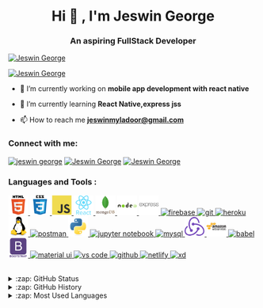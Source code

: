 <h1 align="center">Hi 👋 , I'm Jeswin George</h1>
<h3 align="center">An aspiring FullStack Developer</h3>

<p align="left"> <a href="https://www.instagram.com/jesw1n.george/" target="blank"><img src="https://img.shields.io/badge/Instagram-E4405F?style=for-the-badge&logo=instagram&logoColor=white" alt="Jeswin George" /></a> </p>

<p align="left"> <a href="https://www.linkedin.com/in/jeswin-george-396b531a9/" target="blank"><img src="https://img.icons8.com/fluent/48/000000/linkedin.png" alt="Jeswin George" /></a> </p>

- 🔭 I’m currently working on **mobile app development with react native**

- 🌱 I’m currently learning **React Native,express jss**

- 📫 How to reach me **jeswinmyladoor@gmail.com**

<h3 align="left">Connect with me:</h3>
<p align="left">

<a href="https://www.facebook.com/profile.php?id=100006669106954" target="blank"><img align="center" src="https://www.flaticon.com/svg/static/icons/svg/124/124010.svg" alt="jeswin george" height="30" width="40" /></a>
<a href="https://www.instagram.com/jesw1n.george/" target="blank"><img align='center' src="https://www.flaticon.com/svg/static/icons/svg/1409/1409946.svg" alt="Jeswin George" height="30" width="40" /></a>
<a href="https://www.linkedin.com/in/jeswin-george-396b531a9/" target="blank"><img align='center' src="https://img.icons8.com/fluent/48/000000/linkedin.png" height="40" width="40" alt="Jeswin George" /></a>

</p>

<h3 align="left">Languages and Tools :</h3>
<p align="left"><a href="https://www.w3.org/html/" target="_blank"> <img src="https://raw.githubusercontent.com/devicons/devicon/master/icons/html5/html5-original-wordmark.svg" alt="html5" width="40" height="40"/> </a><a href="https://www.w3schools.com/css/" target="_blank"> <img src="https://raw.githubusercontent.com/devicons/devicon/master/icons/css3/css3-original-wordmark.svg" alt="css3" width="40" height="40"/><a href="https://developer.mozilla.org/en-US/docs/Web/JavaScript" target="_blank"> <img src="https://raw.githubusercontent.com/devicons/devicon/master/icons/javascript/javascript-original.svg" alt="javascript" width="40" height="40"/> </a> </a><a href="https://reactjs.org/" target="_blank"> <img src="https://raw.githubusercontent.com/devicons/devicon/master/icons/react/react-original-wordmark.svg" alt="react" width="40" height="40"/> </a><a href="https://www.mongodb.com/" target="_blank"> <img src="https://raw.githubusercontent.com/devicons/devicon/master/icons/mongodb/mongodb-original-wordmark.svg" alt="mongodb" width="40" height="40"/> </a><a href="https://nodejs.org" target="_blank"> <img src="https://raw.githubusercontent.com/devicons/devicon/master/icons/nodejs/nodejs-original-wordmark.svg" alt="nodejs" width="40" height="40"/> </a><a href="https://expressjs.com" target="_blank"> <img src="https://raw.githubusercontent.com/devicons/devicon/master/icons/express/express-original-wordmark.svg" alt="express" width="40" height="40"/> </a><a href="https://firebase.google.com/" target="_blank"> <img src="https://www.vectorlogo.zone/logos/firebase/firebase-icon.svg" alt="firebase" width="40" height="40"/> </a><a href="https://git-scm.com/" target="_blank"> <img src="https://www.vectorlogo.zone/logos/git-scm/git-scm-icon.svg" alt="git" width="40" height="40"/> </a><a href="https://heroku.com" target="_blank"> <img src="https://www.vectorlogo.zone/logos/heroku/heroku-icon.svg" alt="heroku" width="40" height="40"/> </a><a href="https://www.linux.org/" target="_blank"> <img src="https://raw.githubusercontent.com/devicons/devicon/master/icons/linux/linux-original.svg" alt="linux" width="40" height="40"/> </a><a href="https://postman.com" target="_blank"> <img src="https://www.vectorlogo.zone/logos/getpostman/getpostman-icon.svg" alt="postman" width="40" height="40"/> </a><a href="https://www.python.org" target="_blank"> <img src="https://raw.githubusercontent.com/devicons/devicon/master/icons/python/python-original.svg" alt="python" width="40" height="40"/> </a><a href="https://jupyter.org/" target="_blank"> <img src="https://upload.wikimedia.org/wikipedia/commons/thumb/3/38/Jupyter_logo.svg/1200px-Jupyter_logo.svg.png" alt="jupyter notebook" width="40" height="40"/> </a><a href="https://mysql.com/" target="_blank"> <img src="https://img.icons8.com/ios-filled/48/000000/mysql-logo.png" alt='mysql' width="40" height="40"/> </a><a href="https://redux.js.org" target="_blank"> <img src="https://raw.githubusercontent.com/devicons/devicon/master/icons/redux/redux-original.svg" alt="redux" width="40" height="40"/> </a><a href="https://aws.amazon.com" target="_blank"> <img src="https://raw.githubusercontent.com/devicons/devicon/master/icons/amazonwebservices/amazonwebservices-original-wordmark.svg" alt="aws" width="40" height="40"/> </a><a href="https://babeljs.io/" target="_blank"> <img src="https://www.vectorlogo.zone/logos/babeljs/babeljs-icon.svg" alt="babel" width="40" height="40"/> </a><a href="https://getbootstrap.com" target="_blank"> <img src="https://raw.githubusercontent.com/devicons/devicon/master/icons/bootstrap/bootstrap-plain-wordmark.svg" alt="bootstrap" width="40" height="40"/> </a><a href="https://material-ui.com" target="_blank"> <img src="https://img.icons8.com/color/48/000000/material-ui.png" alt="material ui" width="40" height="40"/> </a><a href="https://code.visualstudio.com" target="_blank"> <img src="https://dl2.macupdate.com/images/icons256/54025.png?d=1488487262" alt="vs code" width="40" height="40"/> </a><a href="https://github.com" target="_blank"> <img src="https://pngimg.com/uploads/github/github_PNG40.png" alt='github' width="40" height="40"/> </a><a href="https://app.netlify.com/" target="_blank"> <img src="https://seeklogo.com/images/N/netlify-logo-758722CDF4-seeklogo.com.png" alt="netlify" width="40" height="40"/> </a><a href="https://www.adobe.com/products/xd.html" target="_blank"> <img src="https://cdn.worldvectorlogo.com/logos/adobe-xd.svg" alt="xd" width="40" height="40"/> </a> </p>
<br>

<div>
<details>
  <summary>:zap: GitHub Status</summary>

  <img align="left" alt="Jeswin George's GitHub Stats" src="https://github-readme-stats.codestackr.vercel.app/api?username=georgejeswin&show_icons=true&hide_border=true&dummy=1234" />

</details>
</div>
<div>
<details>
  <summary>:zap: GitHub History</summary>
  <p><img align="center" src="https://github-readme-streak-stats.herokuapp.com/?user=georgejeswin&dummy=123" alt="jeswin george" /></p>

</details>
</div>
<div>
<details>
  <summary>:zap: Most Used Languages</summary>

<p><img align="left" src="https://github-readme-stats.vercel.app/api/top-langs?username=georgejeswin&show_icons=true&locale=en&layout=compact&dummy=1234" alt="jeswin george" /></p>
</details>
</div>
